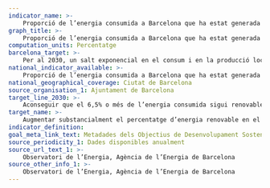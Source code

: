 ```yaml
---
indicator_name: >-
    Proporció de l’energia consumida a Barcelona que ha estat generada localment amb recursos renovables 
graph_title: >-
    Proporció de l’energia consumida a Barcelona que ha estat generada localment amb recursos renovables 
computation_units: Percentatge
barcelona_target: >-
    Per al 2030, un salt exponencial en el consum i en la producció local d’energia renovable
national_indicator_available: >-
    Proporció de l’energia consumida a Barcelona que ha estat generada localment amb recursos renovables 
national_geographical_coverage: Ciutat de Barcelona 
source_organisation_1: Ajuntament de Barcelona
target_line_2030: >-
    Aconseguir que el 6,5% o més de l’energia consumida sigui renovable de producció local
target_name: >-
    Augmentar substancialment el percentatge d’energia renovable en el conjunt de fonts d’energia
indicator_definition:
goal_meta_link_text: Metadades dels Objectius de Desenvolupament Sostenible de les Nacions Unides (pdf 894kB)
source_periodicity_1: Dades disponibles anualment
source_url_text_1: >-
    Observatori de l’Energia, Agència de l’Energia de Barcelona  
source_other_info_1: >-
    Observatori de l’Energia, Agència de l’Energia de Barcelona 
---
```

